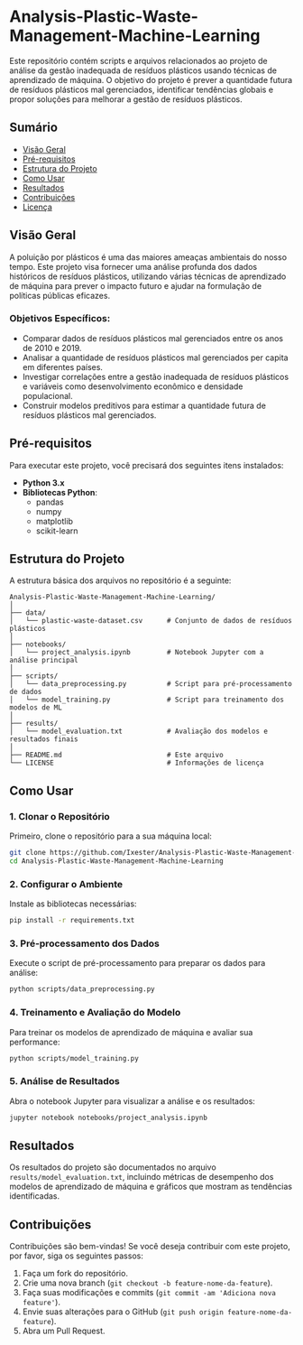 # Analysis-Plastic-Waste-Management-Machine-Learning

Este repositório contém scripts e arquivos relacionados ao projeto de análise da gestão inadequada de resíduos plásticos usando técnicas de aprendizado de máquina. O objetivo do projeto é prever a quantidade futura de resíduos plásticos mal gerenciados, identificar tendências globais e propor soluções para melhorar a gestão de resíduos plásticos.

## Sumário

- [Visão Geral](#visão-geral)
- [Pré-requisitos](#pré-requisitos)
- [Estrutura do Projeto](#estrutura-do-projeto)
- [Como Usar](#como-usar)
- [Resultados](#resultados)
- [Contribuições](#contribuições)
- [Licença](#licença)

## Visão Geral

A poluição por plásticos é uma das maiores ameaças ambientais do nosso tempo. Este projeto visa fornecer uma análise profunda dos dados históricos de resíduos plásticos, utilizando várias técnicas de aprendizado de máquina para prever o impacto futuro e ajudar na formulação de políticas públicas eficazes.

### Objetivos Específicos:
- Comparar dados de resíduos plásticos mal gerenciados entre os anos de 2010 e 2019.
- Analisar a quantidade de resíduos plásticos mal gerenciados per capita em diferentes países.
- Investigar correlações entre a gestão inadequada de resíduos plásticos e variáveis como desenvolvimento econômico e densidade populacional.
- Construir modelos preditivos para estimar a quantidade futura de resíduos plásticos mal gerenciados.

## Pré-requisitos

Para executar este projeto, você precisará dos seguintes itens instalados:

- **Python 3.x**
- **Bibliotecas Python**:
  - pandas
  - numpy
  - matplotlib
  - scikit-learn

## Estrutura do Projeto

A estrutura básica dos arquivos no repositório é a seguinte:

```
Analysis-Plastic-Waste-Management-Machine-Learning/
│
├── data/
│   └── plastic-waste-dataset.csv      # Conjunto de dados de resíduos plásticos
│
├── notebooks/
│   └── project_analysis.ipynb         # Notebook Jupyter com a análise principal
│
├── scripts/
│   └── data_preprocessing.py          # Script para pré-processamento de dados
│   └── model_training.py              # Script para treinamento dos modelos de ML
│
├── results/
│   └── model_evaluation.txt           # Avaliação dos modelos e resultados finais
│
├── README.md                          # Este arquivo
└── LICENSE                            # Informações de licença
```

## Como Usar

### 1. Clonar o Repositório

Primeiro, clone o repositório para a sua máquina local:

```bash
git clone https://github.com/Ixester/Analysis-Plastic-Waste-Management-Machine-Learning.git
cd Analysis-Plastic-Waste-Management-Machine-Learning
```

### 2. Configurar o Ambiente

Instale as bibliotecas necessárias:

```bash
pip install -r requirements.txt
```

### 3. Pré-processamento dos Dados

Execute o script de pré-processamento para preparar os dados para análise:

```bash
python scripts/data_preprocessing.py
```

### 4. Treinamento e Avaliação do Modelo

Para treinar os modelos de aprendizado de máquina e avaliar sua performance:

```bash
python scripts/model_training.py
```

### 5. Análise de Resultados

Abra o notebook Jupyter para visualizar a análise e os resultados:

```bash
jupyter notebook notebooks/project_analysis.ipynb
```

## Resultados

Os resultados do projeto são documentados no arquivo `results/model_evaluation.txt`, incluindo métricas de desempenho dos modelos de aprendizado de máquina e gráficos que mostram as tendências identificadas.

## Contribuições

Contribuições são bem-vindas! Se você deseja contribuir com este projeto, por favor, siga os seguintes passos:

1. Faça um fork do repositório.
2. Crie uma nova branch (`git checkout -b feature-nome-da-feature`).
3. Faça suas modificações e commits (`git commit -am 'Adiciona nova feature'`).
4. Envie suas alterações para o GitHub (`git push origin feature-nome-da-feature`).
5. Abra um Pull Request.
